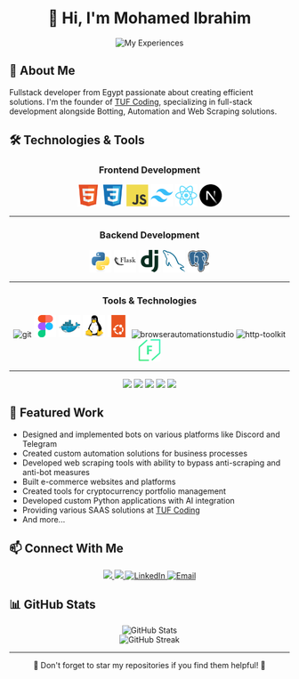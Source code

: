 <h1 align="center">👋 Hi, I'm Mohamed Ibrahim</h1>

<p align="center">
  <img src="https://readme-typing-svg.herokuapp.com?font=Fira+Code&pause=1000&color=2196F3&center=true&vCenter=true&width=435&lines=Fullstack+Developer;Cybersecurity+Enthusiast;Open+Source+Contributor" alt="My Experiences" />
</p>

## 🚀 About Me
Fullstack developer from Egypt passionate about creating efficient solutions. I'm the founder of [TUF Coding](https://tufcoding.com), specializing in full-stack development alongside Botting, Automation and Web Scraping solutions.

## 🛠️ Technologies & Tools

<h3 align="center">Frontend Development</h3>
<p align="center">
  <img src="https://raw.githubusercontent.com/devicons/devicon/master/icons/html5/html5-original.svg" alt="html5" width="40" height="40"/>
  <img src="https://raw.githubusercontent.com/devicons/devicon/master/icons/css3/css3-original.svg" alt="css3" width="40" height="40"/>
  <img src="https://raw.githubusercontent.com/devicons/devicon/master/icons/javascript/javascript-original.svg" alt="javascript" width="40" height="40"/>
  <img src="https://raw.githubusercontent.com/devicons/devicon/master/icons/tailwindcss/tailwindcss-original.svg" alt="tailwind" width="40" height="40"/>
  <img src="https://raw.githubusercontent.com/devicons/devicon/master/icons/react/react-original.svg" alt="react" width="40" height="40"/>
  <img src="https://raw.githubusercontent.com/devicons/devicon/master/icons/nextjs/nextjs-original.svg" alt="nextjs" width="40" height="40"/>
</p>

---

<h3 align="center">Backend Development</h3>
<p align="center">
  <img src="https://raw.githubusercontent.com/devicons/devicon/master/icons/python/python-original.svg" alt="python" width="40" height="40"/>
  <img src="https://raw.githubusercontent.com/devicons/devicon/master/icons/flask/flask-original-wordmark.svg" alt="flask" width="40" height="40"/>
  <img src="https://raw.githubusercontent.com/devicons/devicon/master/icons/django/django-plain.svg" alt="django" width="40" height="40"/>
  <img src="https://raw.githubusercontent.com/devicons/devicon/master/icons/mysql/mysql-original.svg" alt="sql" width="40" height="40"/>
  <img src="https://raw.githubusercontent.com/devicons/devicon/master/icons/postgresql/postgresql-original.svg" alt="postgresql" width="40" height="40"/>
</p>

---

<h3 align="center">Tools & Technologies</h3>
<p align="center">
  <img src="https://www.vectorlogo.zone/logos/git-scm/git-scm-icon.svg" alt="git" width="40" height="40"/>
  <img src="https://raw.githubusercontent.com/devicons/devicon/master/icons/figma/figma-original.svg" alt="figma" width="40" height="40"/>
  <img src="https://raw.githubusercontent.com/devicons/devicon/master/icons/docker/docker-original.svg" alt="docker" width="40" height="40"/>
  <img src="https://raw.githubusercontent.com/devicons/devicon/master/icons/linux/linux-original.svg" alt="linux" width="40" height="40"/>
  <img src="https://raw.githubusercontent.com/devicons/devicon/master/icons/ubuntu/ubuntu-original.svg" alt="ubuntu" width="40" height="40"/>
  <img src="https://avatars.githubusercontent.com/u/19365536?size=40" alt="browserautomationstudio" width="40" height="40"/>
  <img src="https://avatars.githubusercontent.com/u/39777515?size=40" alt="http-toolkit" width="40" height="40"/>
  <img src="https://raw.githubusercontent.com/EliverLara/candy-icons/87a639d77c4ba47b467c5a45110cc099d4d9fbd1/apps/scalable/fiddler.svg" alt="fiddler" width="40" height="40"/>
</p>

---

<p align="center">
  <img src="https://img.shields.io/badge/Web-Development-4285F4?style=for-the-badge&logo=google-chrome&logoColor=white"/>
  <img src="https://img.shields.io/badge/Automation-FF6B6B?style=for-the-badge&logo=automattic&logoColor=white"/>
  <img src="https://img.shields.io/badge/Botting-4B0082?style=for-the-badge&logo=probot&logoColor=white"/>
  <img src="https://img.shields.io/badge/Web-Scraping-3776AB?style=for-the-badge&logo=scrapy&logoColor=white"/>
  <img src="https://img.shields.io/badge/Cybersecurity-000000?style=for-the-badge&logo=auth0&logoColor=white"/>
</p>

## 🌟 Featured Work
- Designed and implemented bots on various platforms like Discord and Telegram
- Created custom automation solutions for business processes
- Developed web scraping tools with ability to bypass anti-scraping and anti-bot measures
- Built e-commerce websites and platforms
- Created tools for cryptocurrency portfolio management
- Developed custom Python applications with AI integration
- Providing various SAAS solutions at [TUF Coding](https://tufcoding.com)
- And more...

## 📫 Connect With Me
<p align="center">
  <a href="https://tufcoding.com">
    <img src="https://img.shields.io/badge/Website-TUF%20Coding-blue?style=for-the-badge&logo=google-chrome&logoColor=white"/>
  </a>
  <a href="https://github.com/007SKRN">
    <img src="https://img.shields.io/badge/GitHub-007SKRN-181717?style=for-the-badge&logo=github&logoColor=white"/>
  </a>
  <a href="https://www.linkedin.com/in/mibrahimm7010/">
    <img src="https://img.shields.io/badge/LinkedIn-Connect-blue?style=for-the-badge&logo=linkedin" alt="LinkedIn" />
  </a>
  <a href="mailto:mibrahimm7010@gmail.com">
    <img src="https://img.shields.io/badge/Email-mibrahimm7010@gmail.com-blue?style=for-the-badge&logo=gmail&logoColor=white" alt="Email" />
  </a>
</p>

## 📊 GitHub Stats
<p align="center">
  <img src="https://github-readme-stats.vercel.app/api?username=007SKRN&show_icons=true&theme=radical" alt="GitHub Stats" />
  <br/>
  <img src="https://github-readme-streak-stats.herokuapp.com/?user=007SKRN&theme=radical" alt="GitHub Streak" />
</p>

---

<p align="center">🌟 Don't forget to star my repositories if you find them helpful! 🌟</p>
